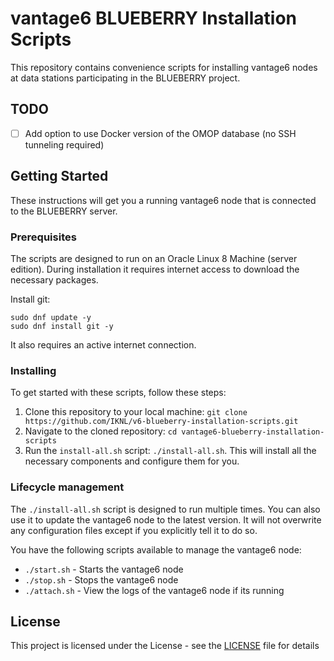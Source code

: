 # vantage6 BLUEBERRY Installation Scripts

This repository contains convenience scripts for installing vantage6 nodes at data stations participating in the BLUEBERRY project.

## TODO
- [ ] Add option to use Docker version of the OMOP database (no SSH tunneling required)

## Getting Started
These instructions will get you a running vantage6 node that is connected to the
BLUEBERRY server.

### Prerequisites

The scripts are designed to run on an Oracle Linux 8 Machine (server edition). During installation it requires internet access to download the necessary packages.

Install git:
```
sudo dnf update -y
sudo dnf install git -y
```

It also requires an active internet connection.

### Installing

To get started with these scripts, follow these steps:

1. Clone this repository to your local machine: `git clone https://github.com/IKNL/v6-blueberry-installation-scripts.git`
3. Navigate to the cloned repository: `cd vantage6-blueberry-installation-scripts`
4. Run the `install-all.sh` script: `./install-all.sh`. This will install all the necessary components and configure them for you.

### Lifecycle management

The `./install-all.sh` script is designed to run multiple times. You can also use it
to update the vantage6 node to the latest version. It will not overwrite any configuration files except if you explicitly tell it to do so.

You have the following scripts available to manage the vantage6 node:

- `./start.sh` - Starts the vantage6 node
- `./stop.sh` - Stops the vantage6 node
- `./attach.sh` - View the logs of the vantage6 node if its running


## License

This project is licensed under the License - see the [LICENSE](LICENSE) file for details
